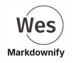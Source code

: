 
<h1 align="center">
  <br>
  <a href="https://wesker.netlify.app/"><img src="https://github.com/maneesha14w/wes-portfolio/blob/main/assets/logos/logo.png?raw=true" alt="Markdownify" width="200"></a>
  <br>
  Markdownify
  <br>
</h1>
